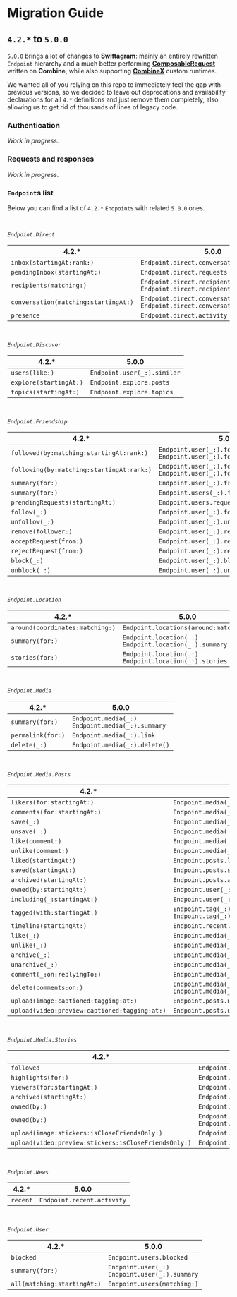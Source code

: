 # Migration Guide

## `4.2.*` to `5.0.0`

`5.0.0` brings a lot of changes to **Swiftagram**: mainly an entirely rewritten `Endpoint` hierarchy
and a much better performing [**ComposableRequest**](https://github.com/sbertix/Swiftagram) written on **Combine**,
while also supporting [**CombineX**](https://github.com/cx-org/CombineX) custom runtimes. 

We wanted all of you relying on this repo to immediately feel the gap with previous versions, so we decided
to leave out deprecations and availability declarations for all `4.*` definitions and just remove them completely,
also allowing us to get rid of thousands of lines of legacy code. 

### Authentication

*Work in progress.*

### Requests and responses

*Work in progress.*

### `Endpoint`s list

Below you can find a list of `4.2.*` `Endpoint`s with related `5.0.0` ones. 

<br />

*`Endpoint.Direct`*

| 4.2.* | 5.0.0 |
|---|---|
| `inbox(startingAt:rank:)` | `Endpoint.direct.conversations` |
| `pendingInbox(startingAt:)` | `Endpoint.direct.requests` |
| `recipients(matching:)` | `Endpoint.direct.recipients`<br />`Endpoint.direct.recipients(matching:)` |
| `conversation(matching:startingAt:)` | `Endpoint.direct.conversation(_:)`<br />`Endpoint.direct.conversation(_:).summary` |
| `presence` | `Endpoint.direct.activity` |

<br />

*`Endpoint.Discover`*

| 4.2.* | 5.0.0 |
|---|---|
| `users(like:)` | `Endpoint.user(_:).similar` |
| `explore(startingAt:)` | `Endpoint.explore.posts` |
| `topics(startingAt:)` | `Endpoint.explore.topics` |

<br />

*`Endpoint.Friendship`*

| 4.2.* | 5.0.0 |
|---|---|
| `followed(by:matching:startingAt:rank:)` | `Endpoint.user(_:).following`<br />`Endpoint.user(_:).following(matching:)` |
| `following(by:matching:startingAt:rank:)` | `Endpoint.user(_:).followers`<br />`Endpoint.user(_:).followers(matching:)` |
| `summary(for:)` | `Endpoint.user(_:).friendship` |
| `summary(for:)` | `Endpoint.users(_:).friendships` |
| `prendingRequests(startingAt:)` | `Endpoint.users.requests` |
| `follow(_:)` | `Endpoint.user(_:).follow()` |
| `unfollow(_:)` | `Endpoint.user(_:).unfollow()` |
| `remove(follower:)` | `Endpoint.user(_:).remove()` |
| `acceptRequest(from:)` | `Endpoint.user(_:).request.approve()` |
| `rejectRequest(from:)` | `Endpoint.user(_:).request.decline()` |
| `block(_:)` | `Endpoint.user(_:).block()` |
| `unblock(_:)` | `Endpoint.user(_:).unblock()` |

<br />

*`Endpoint.Location`*

| 4.2.* | 5.0.0 |
|---|---|
| `around(coordinates:matching:)` | `Endpoint.locations(around:matching:)` |
| `summary(for:)` | `Endpoint.location(_:)`<br />`Endpoint.location(_:).summary` |
| `stories(for:)` | `Endpoint.location(_:)`<br />`Endpoint.location(_:).stories` |

<br />

*`Endpoint.Media`*

| 4.2.* | 5.0.0 |
|---|---|
| `summary(for:)` | `Endpoint.media(_:)`<br />`Endpoint.media(_:).summary` |
| `permalink(for:)` | `Endpoint.media(_:).link` |
| `delete(_:)` | `Endpoint.media(_:).delete()` |

<br />

*`Endpoint.Media.Posts`*

| 4.2.* | 5.0.0 |
|---|---|
| `likers(for:startingAt:)` | `Endpoint.media(_:).likers` |
| `comments(for:startingAt:)` | `Endpoint.media(_:).comments` |
| `save(_:)` | `Endpoint.media(_:).save()` |
| `unsave(_:)` | `Endpoint.media(_:).unsave()` |
| `like(comment:)` | `Endpoint.media(_:).comment(_:).like()` |
| `unlike(comment:)` | `Endpoint.media(_:).comment(_:).unlike()` |
| `liked(startingAt:)` | `Endpoint.posts.liked` |
| `saved(startingAt:)` | `Endpoint.posts.saved` |
| `archived(startingAt:)` | `Endpoint.posts.archived` |
| `owned(by:startingAt:)` | `Endpoint.user(_:).posts` |
| `including(_:startingAt:)` | `Endpoint.user(_:).tags` |
| `tagged(with:startingAt:)` | `Endpoint.tag(_:)`<br />`Endpoint.tag(_:).summary` |
| `timeline(startingAt:)` | `Endpoint.recent.posts` |
| `like(_:)` | `Endpoint.media(_:).like()` |
| `unlike(_:)` | `Endpoint.media(_:).unlike()` |
| `archive(_:)` | `Endpoint.media(_:).archive()` |
| `unarchive(_:)` | `Endpoint.media(_:).unarchive()` |
| `comment(_:on:replyingTo:)` | `Endpoint.media(_:).comment(with:under:)` |
| `delete(comments:on:)` | `Endpoint.media(_:).comments(_:).delete()`<br />`Endpoint.media(_:).comment(_:).delete()` |
| `upload(image:captioned:tagging:at:)` | `Endpoint.posts.upload(image:captioned:tagging:at:)` |
| `upload(video:preview:captioned:tagging:at:)` | `Endpoint.posts.upload(video:preview:captioned:tagging:at:)` |

<br />

*`Endpoint.Media.Stories`*

| 4.2.* | 5.0.0 |
|---|---|
| `followed` | `Endpoint.recent.stories` |
| `highlights(for:)` | `Endpoint.user(_:).highlights` |
| `viewers(for:startingAt:)` | `Endpoint.media(_:).viewers` |
| `archived(startingAt:)` | `Endpoint.stories.archived` |
| `owned(by:)` | `Endpoint.user(_:).stories` |
| `owned(by:)` | `Endpoint.stories(_:)`<br />`Endpoint.users(_:).stories` |
| `upload(image:stickers:isCloseFriendsOnly:)` | `Endpoint.stories.upload(image:stickers:isCloseFriendsOnly:)` |
| `upload(video:preview:stickers:isCloseFriendsOnly:)` | `Endpoint.stories.upload(video:preview:stickers:isCloseFriendsOnly:)` |

<br />

*`Endpoint.News`*

| 4.2.* | 5.0.0 |
|---|---|
| `recent` | `Endpoint.recent.activity` |

<br />

*`Endpoint.User`*

| 4.2.* | 5.0.0 |
|---|---|
| `blocked` | `Endpoint.users.blocked` |
| `summary(for:)` | `Endpoint.user(_:)`<br />`Endpoint.user(_:).summary` |
| `all(matching:startingAt:)` | `Endpoint.users(matching:)` |
